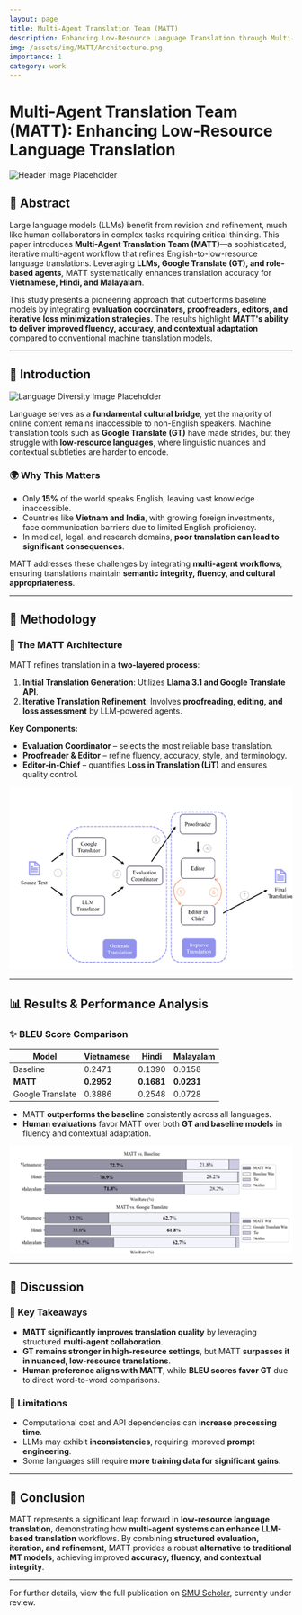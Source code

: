 ```yaml
---
layout: page
title: Multi-Agent Translation Team (MATT)
description: Enhancing Low-Resource Language Translation through Multi-Agent Workflow
img: /assets/img/MATT/Architecture.png
importance: 1
category: work
---
```



# Multi-Agent Translation Team (MATT): Enhancing Low-Resource Language Translation

![Header Image Placeholder](./header-image.png)

## 📌 Abstract

Large language models (LLMs) benefit from revision and refinement, much like human collaborators in complex tasks requiring critical thinking. This paper introduces **Multi-Agent Translation Team (MATT)**—a sophisticated, iterative multi-agent workflow that refines English-to-low-resource language translations. Leveraging **LLMs, Google Translate (GT), and role-based agents**, MATT systematically enhances translation accuracy for **Vietnamese, Hindi, and Malayalam**. 

This study presents a pioneering approach that outperforms baseline models by integrating **evaluation coordinators, proofreaders, editors, and iterative loss minimization strategies**. The results highlight **MATT's ability to deliver improved fluency, accuracy, and contextual adaptation** compared to conventional machine translation models.

---

## 📖 Introduction

![Language Diversity Image Placeholder](./language-diversity.png)

Language serves as a **fundamental cultural bridge**, yet the majority of online content remains inaccessible to non-English speakers. Machine translation tools such as **Google Translate (GT)** have made strides, but they struggle with **low-resource languages**, where linguistic nuances and contextual subtleties are harder to encode. 

### 🌍 Why This Matters
- Only **15%** of the world speaks English, leaving vast knowledge inaccessible.
- Countries like **Vietnam and India**, with growing foreign investments, face communication barriers due to limited English proficiency.
- In medical, legal, and research domains, **poor translation can lead to significant consequences**.

MATT addresses these challenges by integrating **multi-agent workflows**, ensuring translations maintain **semantic integrity, fluency, and cultural appropriateness**.

---

## 🔬 Methodology

### 🚀 The MATT Architecture

MATT refines translation in a **two-layered process**:
1. **Initial Translation Generation**: Utilizes **Llama 3.1 and Google Translate API**.
2. **Iterative Translation Refinement**: Involves **proofreading, editing, and loss assessment** by LLM-powered agents.

**Key Components:**
- **Evaluation Coordinator** – selects the most reliable base translation.
- **Proofreader & Editor** – refine fluency, accuracy, style, and terminology.
- **Editor-in-Chief** – quantifies **Loss in Translation (LiT)** and ensures quality control.

![Workflow Diagram](./assets/img/MATT/Architecture.png)

---

## 📊 Results & Performance Analysis

### ✨ BLEU Score Comparison
| Model | Vietnamese | Hindi | Malayalam |
|--------|------------|------|------------|
| Baseline | 0.2471 | 0.1390 | 0.0158 |
| **MATT** | **0.2952** | **0.1681** | **0.0231** |
| Google Translate | 0.3886 | 0.2548 | 0.0728 |

- MATT **outperforms the baseline** consistently across all languages.
- **Human evaluations** favor MATT over both **GT and baseline models** in fluency and contextual adaptation.

![Results Graph Placeholder](./assets/img/MATT/Score.png)

---

## 🤔 Discussion

### 📌 Key Takeaways
- **MATT significantly improves translation quality** by leveraging structured **multi-agent collaboration**.
- **GT remains stronger in high-resource settings**, but MATT **surpasses it in nuanced, low-resource translations**.
- **Human preference aligns with MATT**, while **BLEU scores favor GT** due to direct word-to-word comparisons.

### 🚧 Limitations
- Computational cost and API dependencies can **increase processing time**.
- LLMs may exhibit **inconsistencies**, requiring improved **prompt engineering**.
- Some languages still require **more training data for significant gains**.

---

## 📌 Conclusion

MATT represents a significant leap forward in **low-resource language translation**, demonstrating how **multi-agent systems can enhance LLM-based translation** workflows. By combining **structured evaluation, iteration, and refinement**, MATT provides a robust **alternative to traditional MT models**, achieving improved **accuracy, fluency, and contextual integrity**.

---

For further details, view the full publication on [SMU Scholar](https://scholar.smu.edu/datasciencereview), currently under review.
